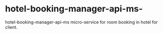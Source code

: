 # hotel-booking-manager-api-ms-
hotel-booking-manager-api-ms micro-service for room booking in hotel for client.  
